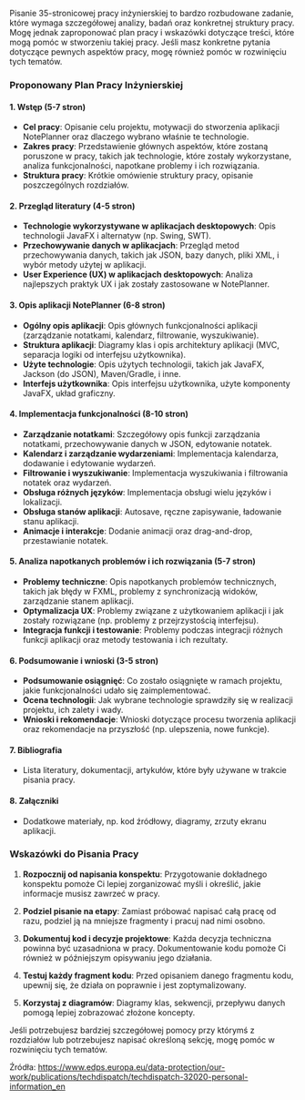 Pisanie 35-stronicowej pracy inżynierskiej to bardzo rozbudowane zadanie, które wymaga szczegółowej analizy, badań oraz konkretnej struktury pracy. Mogę jednak zaproponować plan pracy i wskazówki dotyczące treści, które mogą pomóc w stworzeniu takiej pracy. Jeśli masz konkretne pytania dotyczące pewnych aspektów pracy, mogę również pomóc w rozwinięciu tych tematów.

### Proponowany Plan Pracy Inżynierskiej

#### 1. **Wstęp (5-7 stron)**
   - **Cel pracy**: Opisanie celu projektu, motywacji do stworzenia aplikacji NotePlanner oraz dlaczego wybrano właśnie te technologie.
   - **Zakres pracy**: Przedstawienie głównych aspektów, które zostaną poruszone w pracy, takich jak technologie, które zostały wykorzystane, analiza funkcjonalności, napotkane problemy i ich rozwiązania.
   - **Struktura pracy**: Krótkie omówienie struktury pracy, opisanie poszczególnych rozdziałów.

#### 2. **Przegląd literatury (4-5 stron)**
   - **Technologie wykorzystywane w aplikacjach desktopowych**: Opis technologii JavaFX i alternatyw (np. Swing, SWT).
   - **Przechowywanie danych w aplikacjach**: Przegląd metod przechowywania danych, takich jak JSON, bazy danych, pliki XML, i wybór metody użytej w aplikacji.
   - **User Experience (UX) w aplikacjach desktopowych**: Analiza najlepszych praktyk UX i jak zostały zastosowane w NotePlanner.

#### 3. **Opis aplikacji NotePlanner (6-8 stron)**
   - **Ogólny opis aplikacji**: Opis głównych funkcjonalności aplikacji (zarządzanie notatkami, kalendarz, filtrowanie, wyszukiwanie).
   - **Struktura aplikacji**: Diagramy klas i opis architektury aplikacji (MVC, separacja logiki od interfejsu użytkownika).
   - **Użyte technologie**: Opis użytych technologii, takich jak JavaFX, Jackson (do JSON), Maven/Gradle, i inne.
   - **Interfejs użytkownika**: Opis interfejsu użytkownika, użyte komponenty JavaFX, układ graficzny.

#### 4. **Implementacja funkcjonalności (8-10 stron)**
   - **Zarządzanie notatkami**: Szczegółowy opis funkcji zarządzania notatkami, przechowywanie danych w JSON, edytowanie notatek.
   - **Kalendarz i zarządzanie wydarzeniami**: Implementacja kalendarza, dodawanie i edytowanie wydarzeń.
   - **Filtrowanie i wyszukiwanie**: Implementacja wyszukiwania i filtrowania notatek oraz wydarzeń.
   - **Obsługa różnych języków**: Implementacja obsługi wielu języków i lokalizacji.
   - **Obsługa stanów aplikacji**: Autosave, ręczne zapisywanie, ładowanie stanu aplikacji.
   - **Animacje i interakcje**: Dodanie animacji oraz drag-and-drop, przestawianie notatek.

#### 5. **Analiza napotkanych problemów i ich rozwiązania (5-7 stron)**
   - **Problemy techniczne**: Opis napotkanych problemów technicznych, takich jak błędy w FXML, problemy z synchronizacją widoków, zarządzanie stanem aplikacji.
   - **Optymalizacja UX**: Problemy związane z użytkowaniem aplikacji i jak zostały rozwiązane (np. problemy z przejrzystością interfejsu).
   - **Integracja funkcji i testowanie**: Problemy podczas integracji różnych funkcji aplikacji oraz metody testowania i ich rezultaty.

#### 6. **Podsumowanie i wnioski (3-5 stron)**
   - **Podsumowanie osiągnięć**: Co zostało osiągnięte w ramach projektu, jakie funkcjonalności udało się zaimplementować.
   - **Ocena technologii**: Jak wybrane technologie sprawdziły się w realizacji projektu, ich zalety i wady.
   - **Wnioski i rekomendacje**: Wnioski dotyczące procesu tworzenia aplikacji oraz rekomendacje na przyszłość (np. ulepszenia, nowe funkcje).

#### 7. **Bibliografia**
   - Lista literatury, dokumentacji, artykułów, które były używane w trakcie pisania pracy.

#### 8. **Załączniki**
   - Dodatkowe materiały, np. kod źródłowy, diagramy, zrzuty ekranu aplikacji.

### Wskazówki do Pisania Pracy

1. **Rozpocznij od napisania konspektu**: Przygotowanie dokładnego konspektu pomoże Ci lepiej zorganizować myśli i określić, jakie informacje musisz zawrzeć w pracy.

2. **Podziel pisanie na etapy**: Zamiast próbować napisać całą pracę od razu, podziel ją na mniejsze fragmenty i pracuj nad nimi osobno.

3. **Dokumentuj kod i decyzje projektowe**: Każda decyzja techniczna powinna być uzasadniona w pracy. Dokumentowanie kodu pomoże Ci również w późniejszym opisywaniu jego działania.

4. **Testuj każdy fragment kodu**: Przed opisaniem danego fragmentu kodu, upewnij się, że działa on poprawnie i jest zoptymalizowany.

5. **Korzystaj z diagramów**: Diagramy klas, sekwencji, przepływu danych pomogą lepiej zobrazować złożone koncepty.

Jeśli potrzebujesz bardziej szczegółowej pomocy przy którymś z rozdziałów lub potrzebujesz napisać określoną sekcję, mogę pomóc w rozwinięciu tych tematów.

Źródła:
https://www.edps.europa.eu/data-protection/our-work/publications/techdispatch/techdispatch-32020-personal-information_en
